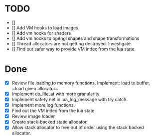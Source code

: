 # TODO
* []
* [] Add VM hooks to load images.
* [] Add vm hooks for shaders
* [] Add vm hooks to opengl shapes and shape transformations
* [] Thread allocators are not getting destroyed. Investigate.
* [] Find out safer way to provide VM index from the lua state.

# Done
* [x] Review file loading to memory functions. Implement: load to buffer, ~load given allocator~
* [x] Implement do_file_at with more granularity
* [x] Implement safety net in lua_log_message with try catch.
* [x] Implement more log functions.
* [X] Find out the VM index from the lua state.
* [x] Review image loader
* [x] Create stack-backed static allocator.
* [x] Allow stack allocator to free out of order using the stack backed allocator.